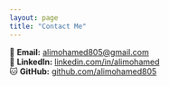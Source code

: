 ```yaml
---
layout: page
title: "Contact Me"
---
```


📧 **Email:** alimohamed805@gmail.com  
🔗 **LinkedIn:** [linkedin.com/in/alimohamed](https://linkedin.com/in/alimohamed)  
🐱 **GitHub:** [github.com/alimohamed805](https://github.com/alimohamed805)  
